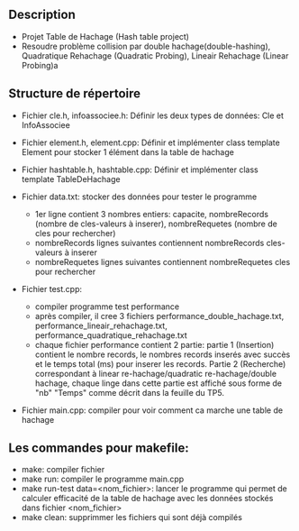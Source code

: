 
## Description
  - Projet Table de Hachage (Hash table project)
  - Resoudre problème collision par double hachage(double-hashing), Quadratique Rehachage (Quadratic Probing), Lineair Rehachage (Linear Probing)a
## Structure de répertoire
 - Fichier cle.h, infoassociee.h: Définir les deux types de données: Cle et InfoAssociee

 - Fichier element.h, element.cpp: Définir et implémenter class template Element pour stocker 1 élément dans la table de hachage 

 - Fichier hashtable.h, hashtable.cpp: Définir et implémenter class template TableDeHachage

 - Fichier data.txt: stocker des données pour tester le programme
	+ 1er ligne contient 3 nombres entiers: capacite, nombreRecords (nombre de cles-valeurs à inserer), nombreRequetes (nombre de cles pour rechercher)
	+ nombreRecords lignes suivantes contiennent nombreRecords cles-valeurs à inserer
	+ nombreRequetes lignes suivantes contiennent nombreRequetes cles pour rechercher

 - Fichier test.cpp:  
	+ compiler programme test performance 
	+ après compiler, il cree 3 fichiers performance_double_hachage.txt, performance_lineair_rehachage.txt, performance_quadratique_rehachage.txt 
	+ chaque fichier performance contient 2 partie: partie 1 (Insertion) contient le nombre records, le nombres records inserés avec succès et le temps total (ms) pour inserer les records. Partie 2 (Recherche) correspondant à linear re-hachage/quadratic re-hachage/double hachage, chaque linge dans cette partie est affiché sous forme de "nb" "Temps" comme décrit dans la feuille du TP5. 

 - Fichier main.cpp: compiler pour voir comment ca marche une table de hachage	

## Les commandes pour makefile:
 - make: compiler fichier
 - make run: compiler le programme main.cpp
 - make run-test data=<nom_fichier>: lancer le programme qui permet de calculer efficacité de la table de hachage avec les données stockés dans fichier <nom_fichier> 
 - make clean: supprimmer les fichiers qui sont déjà compilés
